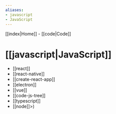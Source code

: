 ```yaml
---
aliases: 
- javascript
- JavaScript
---
```


[[index|Home]] -
[[code|Code]] 

# [[javascript|JavaScript]]

- [[react]]
- [[react-native]]
- [[create-react-app]]
- [[electron]]
- [[vue]]
- [[code-js-tree]]
- [[typescript]]
- [[node]]>)
